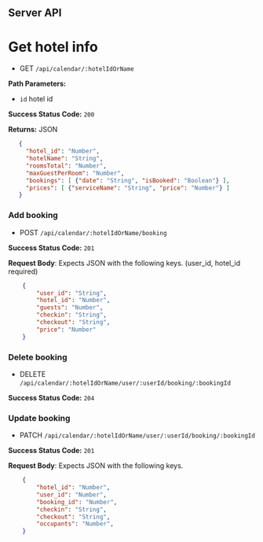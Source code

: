## Server API

# Get hotel info
  * GET `/api/calendar/:hotelIdOrName`

**Path Parameters:**
 * `id` hotel id

 **Success Status Code:** `200`

 **Returns:** JSON

 ```json
    {
      "hotel_id": "Number",
      "hotelName": "String",
      "roomsTotal": "Number",
      "maxGuestPerRoom": "Number",
      "bookings": [ {"date": "String", "isBooked": "Boolean"} ],
      "prices": [ {"serviceName": "String", "price": "Number"} ]
    }
```

### Add booking
  * POST `/api/calendar/:hotelIdOrName/booking`

**Success Status Code:** `201`

**Request Body**: Expects JSON with the following keys. (user_id, hotel_id required)

```json
    {
        "user_id": "String",
        "hotel_id": "Number",
        "guests": "Number",
        "checkin": "String",
        "checkout": "String",
        "price": "Number"
    }
```

### Delete booking
  * DELETE `/api/calendar/:hotelIdOrName/user/:userId/booking/:bookingId`

**Success Status Code:** `204`

### Update booking
  * PATCH `/api/calendar/:hotelIdOrName/user/:userId/booking/:bookingId`

**Success Status Code:** `201`

**Request Body**: Expects JSON with the following keys.

```json
    {
        "hotel_id": "Number",
        "user_id": "Number",
        "booking_id": "Number",
        "checkin": "String",
        "checkout": "String",
        "occupants": "Number",
    }
